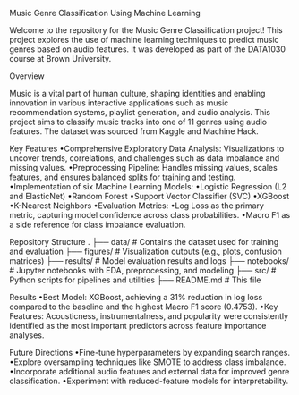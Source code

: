Music Genre Classification Using Machine Learning

Welcome to the repository for the Music Genre Classification project! This project explores the use of machine learning techniques to predict music genres based on audio features. It was developed as part of the DATA1030 course at Brown University.

Overview

Music is a vital part of human culture, shaping identities and enabling innovation in various interactive applications such as music recommendation systems, playlist generation, and audio analysis. This project aims to classify music tracks into one of 11 genres using audio features. The dataset was sourced from Kaggle and Machine Hack.

Key Features
	•Comprehensive Exploratory Data Analysis: Visualizations to uncover trends, correlations, and challenges such as data imbalance and missing values.
	•Preprocessing Pipeline: Handles missing values, scales features, and ensures balanced splits for training and testing.
	•Implementation of six Machine Learning Models:
		•Logistic Regression (L2 and ElasticNet)
		•Random Forest
		•Support Vector Classifier (SVC)
		•XGBoost
		•K-Nearest Neighbors
	•Evaluation Metrics:
		•Log Loss as the primary metric, capturing model confidence across class probabilities.
		•Macro F1 as a side reference for class imbalance evaluation.

Repository Structure
.
├── data/               # Contains the dataset used for training and evaluation
├── figures/            # Visualization outputs (e.g., plots, confusion matrices)
├── results/            # Model evaluation results and logs
├── notebooks/          # Jupyter notebooks with EDA, preprocessing, and modeling
├── src/                # Python scripts for pipelines and utilities
├── README.md           # This file

Results
	•Best Model: XGBoost, achieving a 31% reduction in log loss compared to the baseline and the highest Macro F1 score (0.4753).
	•Key Features: Acousticness, instrumentalness, and popularity were consistently identified as the most important predictors across feature importance analyses.

Future Directions
	•Fine-tune hyperparameters by expanding search ranges.
	•Explore oversampling techniques like SMOTE to address class imbalance.
	•Incorporate additional audio features and external data for improved genre classification.
	•Experiment with reduced-feature models for interpretability.
